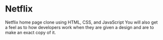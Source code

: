 # Netflix
Netflix home page clone using HTML, CSS, and JavaScript You will also get a feel as to how developers work when they are given a design and are to make an exact copy of it.
